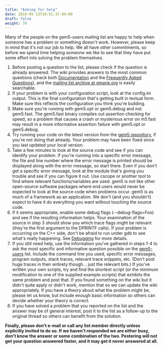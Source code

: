 ```yaml
---
title: "Asking for help"
date: 2018-05-13T18:51:37-04:00
draft: false
weight: 70
---
```


Many of the people on the gem5-users mailing list are happy to help when
someone has a problem or something doesn't work. However, please keep in
mind that it's not our job to help. We all have other commitments, so
before we spend time helping someone we like to see that they have put
some effort into solving the problem themselves.

1.  Before posting a question to the list, please check if the question
    is already answered. The wiki provides answers to the most common
    questions (check both [Documentation](Documentation "wikilink") and
    the [Frequently Asked
    Questions](Frequently_Asked_Questions "wikilink")), and the [mailing
    list archive at
    gmane.org](http://dir.gmane.org/gmane.comp.emulators.m5.users) is
    easily searchable.
2.  If your problem is with your configuration script, look at the
    config.ini output. This is the final configuration that's getting
    built in textual form. Make sure this reflects the configuration you
    think you're building.
3.  Make sure you're running with gem5.opt or gem5.debug and not
    gem5.fast. The gem5.fast binary compiles out assertion checking for
    speed, so a problem that causes a crash or mysterious error on
    m5.fast may result in a more informative assertion failure with
    gem5.opt or gem5.debug.
4.  Try running your code on the latest version from the [gem5
    repository](http://repo.gem5.org/gem5), if you're not doing that
    already. Your problem may have been fixed since you last updated
    your local version.
5.  Take a few minutes to look at the source code and see if you can
    identify your problem. If you're running into a specific error
    message, the file and line number where the error message is printed
    should be displayed along with the error message, so start there.
    Even if you don't get a specific error message, look at the module
    that's giving you trouble and see if you can figure it out. Use
    cscope or another tool to find where relevant functions/variables
    are used. gem5 is not like other open-source software packages where
    end users would never be expected to look at the source code when
    problems occur. gem5 is as much of a framework as an application. We
    don't (and you shouldn't) expect to have it do everything you want
    without touching the source code.
6.  If it seems appropriate, enable some debug flags (--debug-flags=Foo)
    and see if the resulting information helps. Your examination of the
    source in step 3 should show you which trace flags might be relevant
    (they're the first argument to the DPRINTF calls). If your problem
    is occurring on the C++ side, don't be afraid to run under gdb to
    see what's really happening. See [Debugging](Debugging "wikilink")
    for more details.
7.  If you still need help, use the information you've gathered in steps
    1-4 to ask the most specific and informative question possible on
    the [gem5-users](http://www.gem5.org/mailman/listinfo/gem5-users)
    list. Include the command line you used, specific error messages,
    program outputs, stack traces, relevant trace snippets, etc. (Don't
    post huge traces in their entirety though... just the relevant
    bits.) If you've written your own scripts, try and find the shortest
    script (or the minimum modification to one of the supplied example
    scripts) that exhibits the same problem and post that. If you found
    something on the wiki but it didn't quite apply or didn't work,
    mention that so we can update the wiki appropriately. If you have a
    theory about what the problem might be, please let us know, but
    include enough basic information so others can decide whether your
    theory is correct.
8.  If you have solved a problem that you reported on the list and the
    answer may be of general interest, post it to the list as a
    follow-up to the original thread so others can benefit from the
    solution.

**Finally, please don't e-mail or call any list member directly unless
explicitly invited to do so. If we haven't responded we are either busy,
don't know the answer or some combination of the two. Pestering will not
get your question answered faster, and it may get it never answered at
all.**

